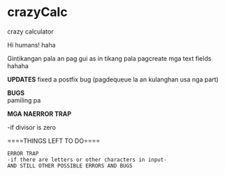 # crazyCalc
crazy calculator

Hi humans! haha

 Gintikangan pala an pag gui as in tikang pala pagcreate mga text fields hahaha
  
 
 ****UPDATES****
 fixed a postfix bug (pagdequeue la an kulanghan usa nga part)
  
  
 ****BUGS****   
 pamiling pa
   
 ****MGA NAERROR TRAP****    
 
  -if divisor is zero
    
  ====THINGS LEFT TO DO====
  
    ERROR TRAP 
    -if there are letters or other characters in input-
    AND STILL OTHER POSSIBLE ERRORS AND BUGS
   


